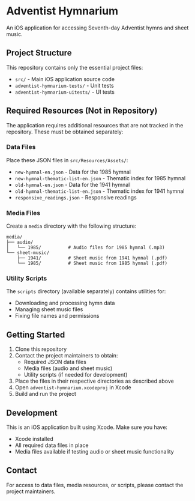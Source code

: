 # Adventist Hymnarium

An iOS application for accessing Seventh-day Adventist hymns and sheet music.

## Project Structure

This repository contains only the essential project files:

- `src/` - Main iOS application source code
- `adventist-hymnarium-tests/` - Unit tests
- `adventist-hymnarium-uitests/` - UI tests

## Required Resources (Not in Repository)

The application requires additional resources that are not tracked in the repository. These must be obtained separately:

### Data Files
Place these JSON files in `src/Resources/Assets/`:
- `new-hymnal-en.json` - Data for the 1985 hymnal
- `new-hymnal-thematic-list-en.json` - Thematic index for 1985 hymnal
- `old-hymnal-en.json` - Data for the 1941 hymnal
- `old-hymnal-thematic-list-en.json` - Thematic index for 1941 hymnal
- `responsive_readings.json` - Responsive readings

### Media Files
Create a `media` directory with the following structure:
```
media/
├── audio/
│   └── 1985/          # Audio files for 1985 hymnal (.mp3)
└── sheet-music/
    ├── 1941/          # Sheet music from 1941 hymnal (.pdf)
    └── 1985/          # Sheet music from 1985 hymnal (.pdf)
```

### Utility Scripts
The `scripts` directory (available separately) contains utilities for:
- Downloading and processing hymn data
- Managing sheet music files
- Fixing file names and permissions

## Getting Started

1. Clone this repository
2. Contact the project maintainers to obtain:
   - Required JSON data files
   - Media files (audio and sheet music)
   - Utility scripts (if needed for development)
3. Place the files in their respective directories as described above
4. Open `adventist-hymnarium.xcodeproj` in Xcode
5. Build and run the project

## Development

This is an iOS application built using Xcode. Make sure you have:
- Xcode installed
- All required data files in place
- Media files available if testing audio or sheet music functionality

## Contact

For access to data files, media resources, or scripts, please contact the project maintainers.
